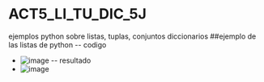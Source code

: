 # ACT5_LI_TU_DIC_5J
ejemplos python sobre listas, tuplas, conjuntos diccionarios
##ejemplo de las listas de python
-- codigo
- ![image](https://github.com/user-attachments/assets/d5da64d2-9c2c-48b6-b6bd-dd5bba3963e2)
-- resultado
- ![image](https://github.com/user-attachments/assets/2a5bd8ab-15ee-4616-9e27-83f104e8e6a5)
